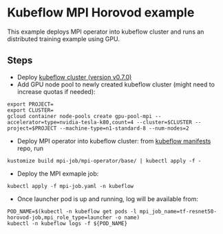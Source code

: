 # Kubeflow MPI Horovod example

This example deploys MPI operator into kubeflow cluster and runs an distributed training example using GPU. 

## Steps


* Deploy [kubeflow cluster (version v0.7.0)](https://www.kubeflow.org/docs/gke/deploy/)
* Add GPU node pool to newly created kubeflow cluster (might need to increase quotas if needed):
```
export PROJECT=
export CLUSTER=
gcloud container node-pools create gpu-pool-mpi --accelerator=type=nvidia-tesla-k80,count=4 --cluster=$CLUSTER --project=$PROJECT --machine-type=n1-standard-8 --num-nodes=2
```
* Deploy MPI operator into kubeflow cluster: from [kubeflow manifests](https://github.com/kubeflow/manifests) repo, run 
```
kustomize build mpi-job/mpi-operator/base/ | kubectl apply -f -
```
* Deploy the MPI exmaple job:
```
kubectl apply -f mpi-job.yaml -n kubeflow
```
* Once launcher pod is up and running, log will be available from:
```
POD_NAME=$(kubectl -n kubeflow get pods -l mpi_job_name=tf-resnet50-horovod-job,mpi_role_type=launcher -o name)
kubectl -n kubeflow logs -f ${POD_NAME}
```